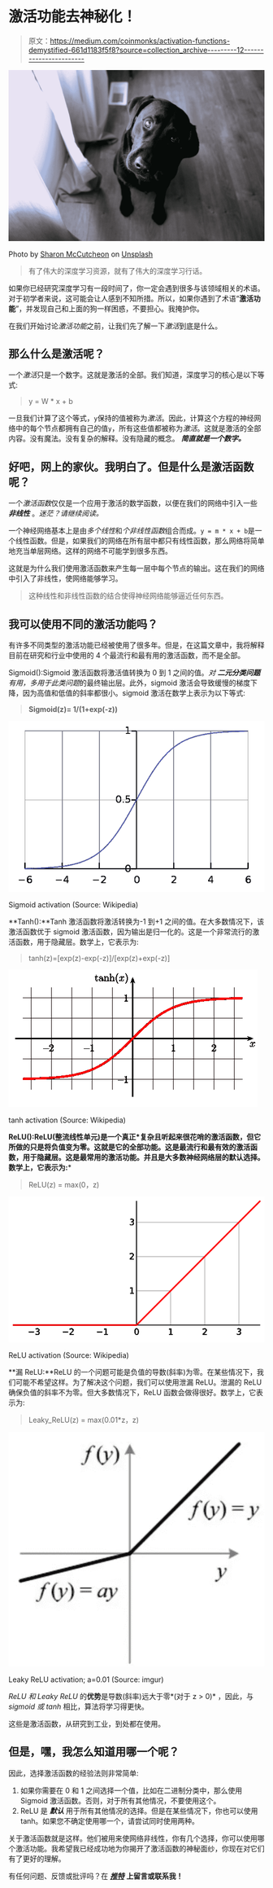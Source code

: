 # 激活功能去神秘化！

> 原文：<https://medium.com/coinmonks/activation-functions-demystified-661d1183f5f8?source=collection_archive---------12----------------------->

![](img/abeb0dfeaff5e632a27110eb70c087ad.png)

Photo by [Sharon McCutcheon](https://unsplash.com/@sharonmccutcheon?utm_source=medium&utm_medium=referral) on [Unsplash](https://unsplash.com?utm_source=medium&utm_medium=referral)

> 有了伟大的深度学习资源，就有了伟大的深度学习行话。

如果你已经研究深度学习有一段时间了，你一定会遇到很多与该领域相关的术语。对于初学者来说，这可能会让人感到不知所措。所以，如果你遇到了术语“**激活功能**”，并发现自己和上面的狗一样困惑，不要担心。我掩护你。

在我们开始讨论*激活功能*之前，让我们先了解一下*激活*到底是什么。

## 那么什么是激活呢？

一个*激活*只是一个数字。这就是激活的全部。我们知道，深度学习的核心是以下等式:

> y = W * x + b

一旦我们计算了这个等式，`y`保持的值被称为*激活*。因此，计算这个方程的神经网络中的每个节点都拥有自己的值`y`，所有这些值都被称为*激活*。这就是激活的全部内容。没有魔法。没有复杂的解释。没有隐藏的概念。 ***简直就是一个数字。***

## 好吧，网上的家伙。我明白了。但是什么是激活函数呢？

一个*激活函数*仅仅是一个应用于激活的数学函数，以便在我们的网络中引入一些 ***非线性*** 。*迷茫？请继续阅读。*

一个神经网络基本上是由*多个线性*和*个非线性函数*组合而成。`y = m * x + b`是一个线性函数。但是，如果我们的网络在所有层中都只有线性函数，那么网络将简单地充当单层网络。这样的网络不可能学到很多东西。

这就是为什么我们使用激活函数来产生每一层中每个节点的输出。这在我们的网络中引入了非线性，使网络能够学习。

> 这种线性和非线性函数的结合使得神经网络能够逼近任何东西。

## 我可以使用不同的激活功能吗？

有许多不同类型的激活功能已经被使用了很多年。但是，在这篇文章中，我将解释目前在研究和行业中使用的 4 个最流行和最有用的激活函数，而不是全部。

Sigmoid():Sigmoid 激活函数将激活值转换为 0 到 1 之间的值。*对* ***二元分类问题*** *有用，多用于此类问题*的最终输出层。此外，sigmoid 激活会导致缓慢的梯度下降，因为高值和低值的斜率都很小。sigmoid 激活在数学上表示为以下等式:

> **Sigmoid(z)= 1/(1+exp(-z))**

![](img/e1d9c383bb0c14c104fa316ddf1f0e23.png)

Sigmoid activation (Source: Wikipedia)

**Tanh():**Tanh 激活函数将激活转换为-1 到+1 之间的值。在大多数情况下，该激活函数优于 sigmoid 激活函数，因为输出是归一化的。这是一个非常流行的激活函数，用于隐藏层。数学上，它表示为:

> tanh(z)=[exp(z)-exp(-z)]/[exp(z)+exp(-z)]

![](img/74c5926809382afd178044ead37a4448.png)

tanh activation (Source: Wikipedia)

**ReLU():**ReLU(整流线性单元)是一个真正*复杂且听起来很花哨的激活函数，但它所做的只是将负值变为零。这就是它的全部功能。这是**最流行和最有效的激活函数，用于隐藏层。这是最常用的激活功能。并且是大多数神经网络层的默认选择。数学上，它表示为:***

> ReLU(z) = max(0，z)

![](img/77f96eab2649cb0f487b896144442484.png)

ReLU activation (Source: Wikipedia)

**漏 ReLU:**ReLU 的一个问题可能是负值的导数(斜率)为零。在某些情况下，我们可能不希望这样。为了解决这个问题，我们可以使用泄漏 ReLU。泄漏的 ReLU 确保负值的斜率不为零。但大多数情况下，ReLU 函数会做得很好。数学上，它表示为:

> Leaky_ReLU(z) = max(0.01*z，z)

![](img/1263bcb99ec14a2a20f379a202b911fc.png)

Leaky ReLU activation; a=0.01 (Source: imgur)

*ReLU 和 Leaky ReLU* 的**优势**是导数(斜率)远大于零*(对于 z > 0)* ，因此，与 *sigmoid 或 tanh* 相比，算法将学习得更快。

这些是激活函数，从研究到工业，到处都在使用。

## 但是，嘿，我怎么知道用哪一个呢？

因此，选择激活函数的经验法则非常简单:

1.  如果你需要在 0 和 1 之间选择一个值，比如在二进制分类中，那么使用 Sigmoid 激活函数。否则，对于所有其他情况，不要使用这个。
2.  ReLU 是 ***默认*** 用于所有其他情况的选择。但是在某些情况下，你也可以使用 tanh。如果您不确定使用哪一个，请尝试同时使用两种。

关于激活函数就是这样。他们被用来使网络非线性，你有几个选择，你可以使用哪个激活功能。我希望我已经成功地为你揭开了激活函数的神秘面纱，你现在对它们有了更好的理解。

有任何问题、反馈或批评吗？在 [***推特***](https://twitter.com/iamJYash) **上留言或联系我！**